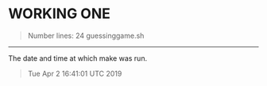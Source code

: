 # WORKING ONE
> Number lines: 24 guessinggame.sh
***
The date and time at which make was run.
> Tue Apr  2 16:41:01 UTC 2019
